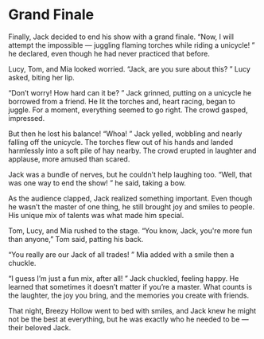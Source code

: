 # Grand Finale

Finally, Jack decided to end his show with a grand finale. “Now, I will attempt the impossible — juggling flaming torches while riding a unicycle! ” he declared, even though he had never practiced that before. 

Lucy, Tom, and Mia looked worried. “Jack, are you sure about this? ” Lucy asked, biting her lip. 

“Don’t worry! How hard can it be? ” Jack grinned, putting on a unicycle he borrowed from a friend. He lit the torches and, heart racing, began to juggle. For a moment, everything seemed to go right. The crowd gasped, impressed. 

But then he lost his balance! “Whoa! ” Jack yelled, wobbling and nearly falling off the unicycle. The torches flew out of his hands and landed harmlessly into a soft pile of hay nearby. The crowd erupted in laughter and applause, more amused than scared. 

Jack was a bundle of nerves, but he couldn’t help laughing too. “Well, that was one way to end the show! ” he said, taking a bow. 

As the audience clapped, Jack realized something important. Even though he wasn’t the master of one thing, he still brought joy and smiles to people. His unique mix of talents was what made him special. 

Tom, Lucy, and Mia rushed to the stage. “You know, Jack, you're more fun than anyone,” Tom said, patting his back. 

“You really are our Jack of all trades! ” Mia added with a smile then a chuckle. 

“I guess I’m just a fun mix, after all! ” Jack chuckled, feeling happy. He learned that sometimes it doesn’t matter if you’re a master. What counts is the laughter, the joy you bring, and the memories you create with friends. 

That night, Breezy Hollow went to bed with smiles, and Jack knew he might not be the best at everything, but he was exactly who he needed to be — their beloved Jack. 